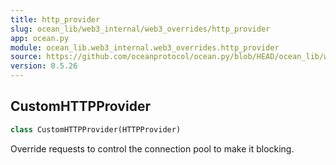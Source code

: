 ```yaml
---
title: http_provider
slug: ocean_lib/web3_internal/web3_overrides/http_provider
app: ocean.py
module: ocean_lib.web3_internal.web3_overrides.http_provider
source: https://github.com/oceanprotocol/ocean.py/blob/HEAD/ocean_lib/web3_internal/web3_overrides/http_provider.py
version: 0.5.26
---
```

## CustomHTTPProvider

```python
class CustomHTTPProvider(HTTPProvider)
```

Override requests to control the connection pool to make it blocking.

